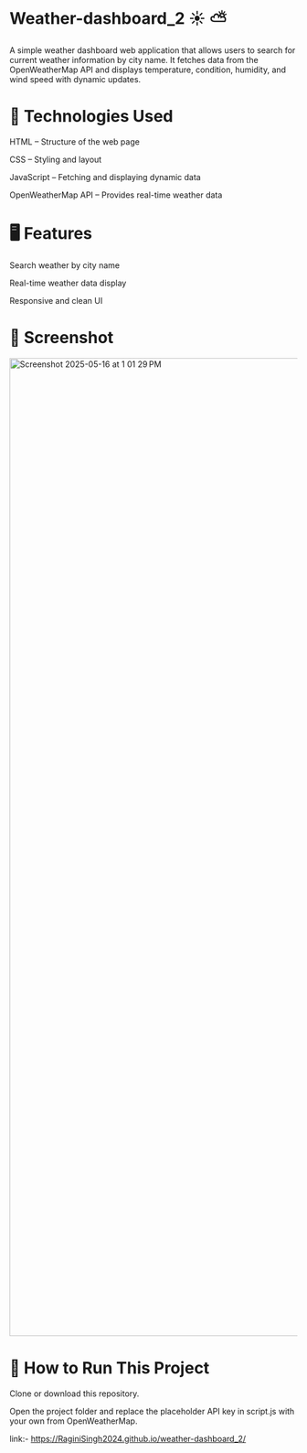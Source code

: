 # Weather-dashboard_2 ☀️ ⛅️

A simple weather dashboard web application that allows users to search for current weather information by city name. It fetches data from the OpenWeatherMap API and displays temperature, condition, humidity, and wind speed with dynamic updates.

# 🔧 Technologies Used

HTML – Structure of the web page

CSS – Styling and layout

JavaScript – Fetching and displaying dynamic data

OpenWeatherMap API – Provides real-time weather data

# 🖥️ Features
Search weather by city name

Real-time weather data display

Responsive and clean UI


# 📸 Screenshot

<img width="1710" alt="Screenshot 2025-05-16 at 1 01 29 PM" src="https://github.com/user-attachments/assets/6d8fe465-254f-4e5b-9a9e-eca18e2a6565" />


# 🚀 How to Run This Project

Clone or download this repository.

Open the project folder and replace the placeholder API key in script.js with your own from OpenWeatherMap.

link:- https://RaginiSingh2024.github.io/weather-dashboard_2/
